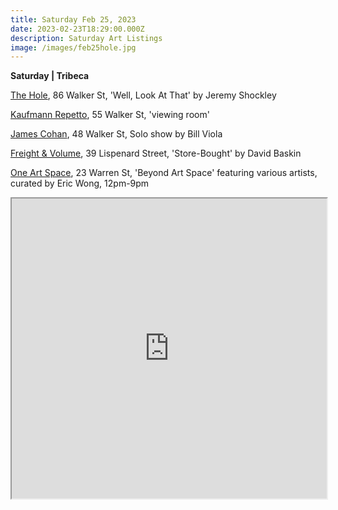 ```yaml
---
title: Saturday Feb 25, 2023
date: 2023-02-23T18:29:00.000Z
description: Saturday Art Listings
image: /images/feb25hole.jpg
---
```

**S﻿aturday | Tribeca**

[T﻿he Hole](http://theholenyc.com/2023/01/03/jeremy-shockley/), 86 Walker St, 'Well, Look At That' by Jeremy Shockley

[K﻿aufmann Repetto](https://kaufmannrepetto.com/upcoming-exhibitions/), 55 Walker St, 'viewing room' 

[James Cohan](https://www.jamescohan.com/exhibitions/bill-viola8), 48 Walker St, Solo show by Bill Viola 

[Freight & Volume](http://www.freightandvolume.com/exhibitions/david-baskin3), 39 Lispenard Street, 'Store-Bought' by David Baskin

[One Art Space](https://oneartspace.com/upcoming-exhibitions/), 23 Warren St, 'Beyond Art Space' featuring various artists, curated by Eric Wong, 12pm-9pm 



<iframe src="https://www.google.com/maps/d/u/3/embed?mid=1DiBWQQw60vS6iYlmxE2xJxpBpBnX3rc&ehbc=2E312F" width="100%" height="480"></iframe>